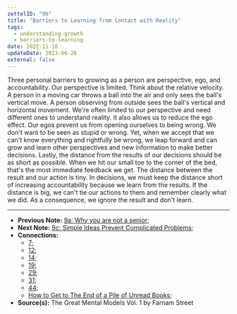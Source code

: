 ```yaml
---
zettelID: "9b"
title: "Barriers to Learning from Contact with Reality"
tags:
  - understanding-growth
  - barriers-to-learning
date: 2022-11-16
updateDate: 2023-06-26
external: false
---
```


Three personal barriers to growing as a person are perspective, ego, and accountability. Our perspective is limited. Think about the relative velocity. A person in a moving car throws a ball into the air and only sees the ball's vertical move. A person observing from outside sees the ball's vertical and horizontal movement. We're often limited to our perspective and need different ones to understand reality. It also allows us to reduce the ego effect. Our egos prevent us from opening ourselves to being wrong. We don't want to be seen as stupid or wrong. Yet, when we accept that we can't know everything and rightfully be wrong, we leap forward and can grow and learn other perspectives and new information to make better decisions. Lastly, the distance from the results of our decisions should be as short as possible. When we hit our small toe to the corner of the bed, that's the most immediate feedback we get. The distance between the result and our action is tiny. In decisions, we must keep the distance short of increasing accountability because we learn from the results. If the distance is big, we can't tie our actions to them and remember clearly what we did. As a consequence, we ignore the result and don't learn.

---

- **Previous Note:** [9a: Why you are not a senior](/notes/9a/);
- **Next Note:** [9c: Simple Ideas Prevent Complicated Problems](/notes/9c/);
- **Connections:**
  - [7](/notes/7/);
  - [12](/notes/12/);
  - [14](/notes/14/);
  - [19](/notes/19/);
  - [29](/notes/29/);
  - [31](/notes/31/);
  - [44](/notes/44/);
  - [How to Get to The End of a Pile of Unread Books](/how-to-get-to-the-end-of-a-pile-of-unread-books/);
- **Source(s):** The Great Mental Models Vol. 1 by Farnam Street
